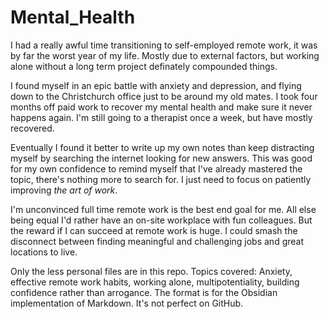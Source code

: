 # Mental_Health

I had a really awful time transitioning to self-employed remote work, it was by far the worst year of my life.  Mostly due to external factors, but working alone without a long term project definately compounded things. 

I found myself in an epic battle with anxiety and depression, and flying down to the Christchurch office just to be around my old mates. I took four months off paid work to recover my mental health and make sure it never happens again. I'm still going to a therapist once a week, but have mostly recovered.  

Eventually I found it better to write up my own notes than keep distracting myself by searching the internet looking for new answers.  This was good for my own confidence to remind myself that I've already mastered the topic, there's nothing more to search for.  I just need to focus on patiently improving *the art of work*.

I'm unconvinced full time remote work is the best end goal for me. All else being equal I'd rather have an on-site workplace with fun colleagues. But the reward if I can succeed at remote work is huge.  I could smash the disconnect between finding meaningful and challenging jobs and great locations to live.

Only the less personal files are in this repo. Topics covered: Anxiety, effective remote work habits, working alone, multipotentiality, building confidence rather than arrogance.  The format is for the Obsidian implementation of Markdown.  It's not perfect on GitHub.
